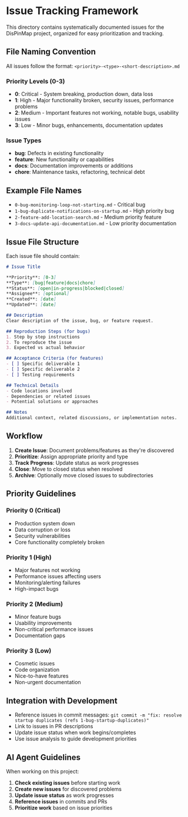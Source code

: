 # Issue Tracking Framework

This directory contains systematically documented issues for the DisPinMap project, organized for easy prioritization and tracking.

## File Naming Convention

All issues follow the format: `<priority>-<type>-<short-description>.md`

### Priority Levels (0-3)
- **0**: Critical - System breaking, production down, data loss
- **1**: High - Major functionality broken, security issues, performance problems
- **2**: Medium - Important features not working, notable bugs, usability issues
- **3**: Low - Minor bugs, enhancements, documentation updates

### Issue Types
- **bug**: Defects in existing functionality
- **feature**: New functionality or capabilities
- **docs**: Documentation improvements or additions
- **chore**: Maintenance tasks, refactoring, technical debt

## Example File Names
- `0-bug-monitoring-loop-not-starting.md` - Critical bug
- `1-bug-duplicate-notifications-on-startup.md` - High priority bug
- `2-feature-add-location-search.md` - Medium priority feature
- `3-docs-update-api-documentation.md` - Low priority documentation

## Issue File Structure

Each issue file should contain:

```markdown
# Issue Title

**Priority**: [0-3]
**Type**: [bug|feature|docs|chore]
**Status**: [open|in-progress|blocked|closed]
**Assignee**: [optional]
**Created**: [date]
**Updated**: [date]

## Description
Clear description of the issue, bug, or feature request.

## Reproduction Steps (for bugs)
1. Step by step instructions
2. To reproduce the issue
3. Expected vs actual behavior

## Acceptance Criteria (for features)
- [ ] Specific deliverable 1
- [ ] Specific deliverable 2
- [ ] Testing requirements

## Technical Details
- Code locations involved
- Dependencies or related issues
- Potential solutions or approaches

## Notes
Additional context, related discussions, or implementation notes.
```

## Workflow

1. **Create Issue**: Document problems/features as they're discovered
2. **Prioritize**: Assign appropriate priority and type
3. **Track Progress**: Update status as work progresses
4. **Close**: Move to closed status when resolved
5. **Archive**: Optionally move closed issues to subdirectories

## Priority Guidelines

### Priority 0 (Critical)
- Production system down
- Data corruption or loss
- Security vulnerabilities
- Core functionality completely broken

### Priority 1 (High)
- Major features not working
- Performance issues affecting users
- Monitoring/alerting failures
- High-impact bugs

### Priority 2 (Medium)
- Minor feature bugs
- Usability improvements
- Non-critical performance issues
- Documentation gaps

### Priority 3 (Low)
- Cosmetic issues
- Code organization
- Nice-to-have features
- Non-urgent documentation

## Integration with Development

- Reference issues in commit messages: `git commit -m "fix: resolve startup duplicates (refs 1-bug-startup-duplicates)"`
- Link to issues in PR descriptions
- Update issue status when work begins/completes
- Use issue analysis to guide development priorities

## AI Agent Guidelines

When working on this project:
1. **Check existing issues** before starting work
2. **Create new issues** for discovered problems
3. **Update issue status** as work progresses
4. **Reference issues** in commits and PRs
5. **Prioritize work** based on issue priorities